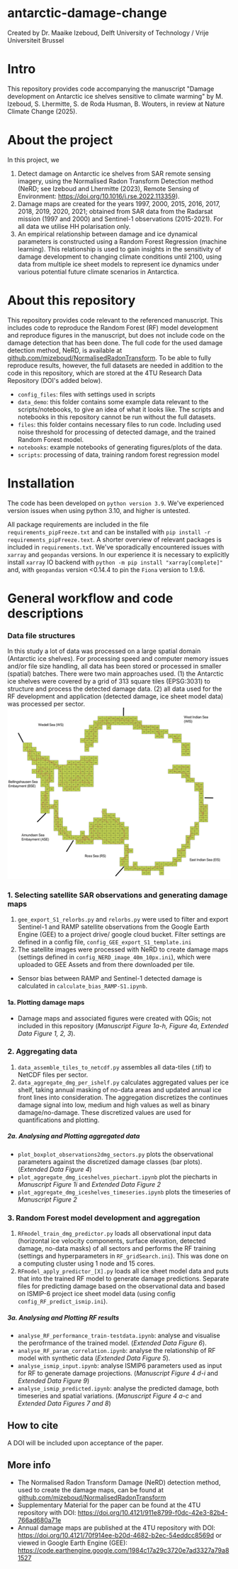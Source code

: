 # antarctic-damage-change
Created by Dr. Maaike Izeboud, Delft University of Technology / Vrije Universiteit Brussel

# Intro
This repository provides code accompanying the manuscript "Damage development on Antarctic ice shelves sensitive to climate warming" by M. Izeboud, S. Lhermitte, S. de Roda Husman, B. Wouters, in review at Nature Climate Change (2025).

# About the project
In this project, we
1. Detect damage on Antarctic ice shelves from SAR remote sensing imagery, using the Normalised Radon Transform Detection method (NeRD; see Izeboud and Lhermitte (2023), Remote Sensing of Environment: https://doi.org/10.1016/j.rse.2022.113359).
2. Damage maps are created for the years 1997, 2000, 2015, 2016, 2017, 2018, 2019, 2020, 2021; obtained from SAR data from the Radarsat mission (1997 and 2000) and Sentinel-1 observations (2015-2021). For all data we utilise HH polarisation only.
3. An empirical relationship between damage and ice dynamical parameters is constructed using a Random Forest Regression (machine learning). This relationship is used to gain insights in the sensitivity of damage development to changing climate conditions until 2100, using data from multiple ice sheet models to represent ice dynamics under various potential future climate scenarios in Antarctica.

# About this repository
This repository provides code relevant to the referenced manuscript. This includes code to reproduce the Random Forest (RF) model development and reproduce figures in the manuscript, but does not include code on the damage detection that has been done. The full code for the used damage detection method, NeRD, is available at [github.com/mizeboud/NormalisedRadonTransform](https://github.com/mizeboud/NormalisedRadonTransform). To be able to fully reproduce results, however, the full datasets are needed in addition to the code in this repository, which are stored at the 4TU Research Data Repository (DOI's added below).

- `config_files`: files with settings used in scripts
- `data_demo`: this folder contains some example data relevant to the scripts/notebooks, to give an idea of what it looks like. The scripts and notebooks in this repository cannot be run without the full datasets.
- `files`: this folder contains necessary files to run code. Including used noise threshold for processing of detected damage, and the trained Random Forest model.
- `notebooks`: example notebooks of generating figures/plots of the data.
- `scripts`: processing of data, training random forest regression model


# Installation
The code has been developed on ``python version 3.9``. We've experienced version issues when using python 3.10, and higher is untested.

All package requirements are included in the file ``requirements_pipFreeze.txt`` and can be installed with ``pip install -r requirements_pipFreeze.text``. A shorter overview of relevant packages is included in ``requirements.txt``. We've sporadically encountered issues with ``xarray`` and ``geopandas`` versions. In our experience it is necessary to explicitly install ``xarray`` IO backend with ``python -m pip install "xarray[complete]"`` and, with ``geopandas`` version <0.14.4 to pin the ``Fiona`` version to 1.9.6.

# General workflow and code descriptions

### Data file structures
In this study a lot of data was processed on a large spatial domain (Antarctic ice shelves). For processing speed and computer memory issues and/or file size handling, all data has been stored or processed in smaller (spatial) batches. There were two main approaches used. (1) the Antarctic ice shelves were covered by a grid of 313 square tiles (EPSG:3031) to structure and process the detected damage data. (2) all data used for the RF development and application (detected damage, ice sheet model data) was processed per sector.
![alt text](./gridTiles_sectors.png?raw=true)

### 1. Selecting satellite SAR observations and generating damage maps
1. ``gee_export_S1_relorbs.py`` and ``relorbs.py`` were used to filter and export Sentinel-1 and RAMP satellite observations from the Google Earth Engine (GEE) to a project drive/ google cloud bucket. Filter settings are defined in a config file, ``config_GEE_export_S1_template.ini``
2. The satellite images were processed with NeRD to create damage maps (settings defined in ``config_NERD_image_40m_10px.ini``), which were uploaded to GEE Assets and from there downloaded per tile.
* Sensor bias between RAMP and Sentinel-1 detected damage is calculated in ``calculate_bias_RAMP-S1.ipynb``.

#### 1a. Plotting damage maps
* Damage maps and associated figures were created with QGis; not included in this repository (_Manuscript Figure 1a-h, Figure 4a, Extended Data Figure 1, 2, 3_).


### 2. Aggregating data
1. ``data_assemble_tiles_to_netcdf.py`` assembles all data-tiles (.tif) to NetCDF files per sector.
2. ``data_aggregate_dmg_per_ishelf.py`` calculates aggregated values per ice shelf, taking annual masking of no-data areas and updated annual ice front lines into consideration. The aggregation discretizes the continues damage signal into low, medium and high values as well as binary damage/no-damage. These discretized values are used for quantifications and plotting.

##### 2a. Analysing and Plotting aggregated data
* ``plot_boxplot_observations2dmg_sectors.py`` plots the observational parameters against the discretized damage classes (bar plots). (_Extended Data Figure 4_)
* ``plot_aggregate_dmg_iceshelves_piechart.ipynb`` plot the piecharts in _Manuscript Figure 1i_ and _Extended Data Figure 2_
* ``plot_aggregate_dmg_iceshelves_timeseries.ipynb`` plots the timeseries of _Manuscript Figure 2_

### 3. Random Forest model development and aggregation
1. ```RFmodel_train_dmg_predictor.py``` loads all observational input data (horizontal ice velocity components, surface elevation, detected damage, no-data masks) of all sectors and performs the RF training (settings and hyperparameters in ``RF_gridSearch.ini``). This was done on a computing cluster using 1 node and 15 cores.
2. ``RFmodel_apply_predictor_[X].py`` loads all ice sheet model data and puts that into the trained RF model to generate damage predictions. Separate files for predicting damage based on the observational data and based on ISMIP-6 project ice sheet model data (using config ``config_RF_predict_ismip.ini``).

##### 3a. Analysing and Plotting RF results
* ``analyse_RF_performance_train-testdata.ipynb``: analyse and visualise the perofrmance of the trained model. (_Extended Data Figure 6_).
* ``analyse_RF_param_correlation.ipynb``: analyse the relationship of RF model with synthetic data (_Extended Data Figure 5_).
* ``analyse_ismip_input.ipynb``: analyse ISMIP6 parameters used as input for RF to generate damage projections. (_Manuscript Figure 4 d-i_ and _Extended Data Figure 9_)
* ``analyse_ismip_predicted.ipynb``: analyse the predicted damage, both timeseries and spatial variations. (_Manuscript Figure 4 a-c_ and _Extended Data Figures 7 and 8_)


## How to cite
A DOI will be included upon acceptance of the paper.

## More info

- The Normalised Radon Transform Damage (NeRD) detection method, used to create the damage maps, can be found at  [github.com/mizeboud/NormalisedRadonTransform](https://github.com/mizeboud/NormalisedRadonTransform)
- Supplementary Material for the paper can be found at the 4TU repository with DOI: https://doi.org/10.4121/911e8799-f0dc-42e3-82b4-766ad680a71e
- Annual damage maps are published at the 4TU repository with DOI:  https://doi.org/10.4121/70f914ee-b20d-4682-b2ec-54eddcc8569d or viewed in Google Earth Engine (GEE): https://code.earthengine.google.com/1984c17a29c3720e7ad3327a79a81527
